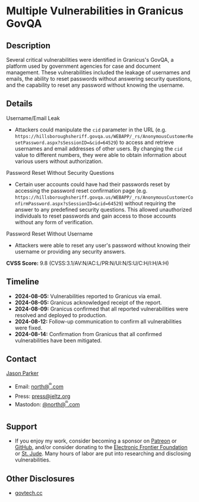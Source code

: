 # Multiple Vulnerabilities in Granicus GovQA

## Description

Several critical vulnerabilities were identified in Granicus's GovQA, a platform used by government agencies for case and document management. These vulnerabilities included the leakage of usernames and emails, the ability to reset passwords without answering security questions, and the capability to reset any password without knowing the username.

## Details

Username/Email Leak

- Attackers could manipulate the `cid` parameter in the URL (e.g. `https://hillsboroughsheriff.govqa.us/WEBAPP/_rs/AnonymousCustomerResetPassword.aspx?sSessionID=&cid=64529`) to access and retrieve usernames and email addresses of other users. By changing the `cid` value to different numbers, they were able to obtain information about various users without authorization.

Password Reset Without Security Questions

- Certain user accounts could have had their passwords reset by accessing the password reset confirmation page (e.g. `https://hillsboroughsheriff.govqa.us/WEBAPP/_rs/AnonymousCustomerConfirmPassword.aspx?sSessionID=&cid=64529`) without requiring the answer to any predefined security questions. This allowed unauthorized individuals to reset passwords and gain access to those accounts without any form of verification.

Password Reset Without Username

- Attackers were able to reset any user's password without knowing their username or providing any security answers.

**CVSS Score:** 9.8 (CVSS:3.1/AV:N/AC:L/PR:N/UI:N/S:U/C:H/I:H/A:H)

## Timeline

- **2024-08-05:** Vulnerabilities reported to Granicus via email.
- **2024-08-05:** Granicus acknowledged receipt of the report.
- **2024-08-09:** Granicus confirmed that all reported vulnerabilities were resolved and deployed to production.
- **2024-08-12:** Follow-up communication to confirm all vulnerabilities were fixed.
- **2024-08-14:** Confirmation from Granicus that all confirmed vulnerabilities have been mitigated.

## Contact

[Jason Parker](https://linktr.ee/northantara)

- Email: [north@ꩰ.com](mailto:north@ꩰ.com)
- Press: [press@jeltz.org](mailto:press@jeltz.org)
- Mastodon: [@north@ꩰ.com](https://ꩰ.com/@north)

## Support

- If you enjoy my work, consider becoming a sponsor on [Patreon](https://patreon.com/northantara) or [GitHub](https://github.com/sponsors/qwell/), and/or consider donating to the [Electronic Frontier Foundation](https://eff.org/donate) or [St. Jude](https://www.stjude.org/donate). Many hours of labor are put into researching and disclosing vulnerabilities.

## Other Disclosures

- [govtech.cc](https://govtech.cc/)
